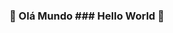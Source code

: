 ### 👋 Olá Mundo ### Hello World 👋 ### 

<!--
**jeanasilva/jeanasilva** is a ✨ _special_ ✨ repository because its `README.md` (this file) appears on your GitHub profile.

💻 Stacks => Dev, Digital Security, Tester, Computer Web, Servers Virtualizations and Cloud 💻 

⚡ Developer Software Back-End:  PHP, Object Pascal (Delphi), SQL (Banco de Dados Oracle).
⚡ Developer Software Front-End: Bootstrap, Materialize, Material Design, Semantic.ui, Vue.Js, HTML, JavaScript e CSS.
⚡ Frameworks: Laravel, Codeigniter, Yii, Wordpress, Joomla, OpenCart e Magento.
⚡ SSL/TLS, HTTPS.
⚡ Security Server Anti-DDoS.
⚡ Firewall Brute Force.
⚡ Cloudflare, HTTP Strict Transport Security(HSTS), TLS Protocol Verson 1.0 á 1.3.
⚡ Opportunistic Encryption, Onion Routing, Authenticated Origin Pulls, Auto Minificação e Cache Server JavaScript, CSS e HTML.
⚡ Gerenciamento de DNS entre dominios, subdominios e Slugs na Web, apontamentos entre interfaces e servidores Web e Cloud.
⚡ Manutenção e configuração de ambiente de virtualização de servidores, criação de maquinas virtuais e VPS.
⚡ Virtualizor e VMWare, configuração em Sistemas Distros como: CentOs, Debian e Ubuntu.
⚡ Configuração e instalação de Sevidores em Cloud e Nuvens.
⚡ Nginx, Apache, PHP, Memcached, Perl, Exim, Varnish, SpamAssassin, MySQL, Dovecot, BIND, Pure-FTPd, FTP, SFTP.
⚡ CSF, Brute Force Detection, Linux Malware Detection, Linux Environment Security, CURL, MCrypt, LAMP Stack, LLMP Stack e LEMP Stack.

📫 https://offboard.com.br

### 🚀 Sob a Luz do nosso novo Sol - Interestelar 🚀  ###
### 🚀 Nós sempre nos definimos pela capacidade de superar o impossível - Interestelar 🚀 ###
